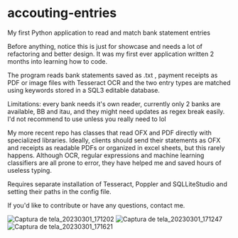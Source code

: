# accouting-entries
My first Python application to read and match bank statement entries

Before anything, notice this is just for showcase and needs a lot of refactoring and better design. It was my first ever application written 2 months into learning how to code.

The program reads bank statements saved as .txt , payment receipts as PDF or image files with Tesseract OCR and the two entry types are matched using keywords stored in a SQL3 editable database.

Limitations: every bank needs it's own reader, currently only 2 banks are available, BB and itau, and they might need updates as regex break easily. I'd not recommend to use unless you really need to lol

My more recent repo has classes that read OFX and PDF directly with specialized libraries. Ideally, clients should send their statements as OFX and receipts as readable PDFs or organized in excel sheets, but this rarely happens. Although OCR, regular expressions and machine learning classifiers are all prone to error, they have helped me and saved hours of useless typing.

Requires separate installation of Tesseract, Poppler and SQLLiteStudio and setting their paths in the config file.

If you'd like to contribute or have any questions, contact me.

![Captura de tela_20230301_171202](https://user-images.githubusercontent.com/91790030/222265326-fbb022b1-3371-4015-8998-67b8c922b1ff.png)
![Captura de tela_20230301_171247](https://user-images.githubusercontent.com/91790030/222265320-21fe2acb-afad-478b-9f69-eff1a9269c15.png)
![Captura de tela_20230301_171621](https://user-images.githubusercontent.com/91790030/222265323-6bb5615b-e1ab-4322-bb4b-d1593d1fcf2b.png)

